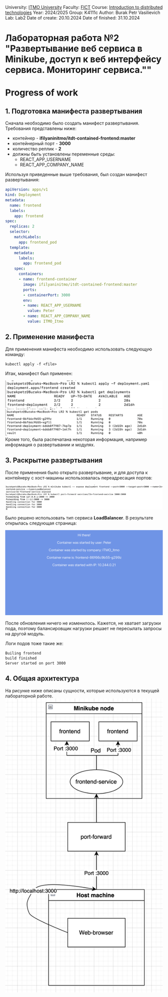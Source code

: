 University: [ITMO University](https://itmo.ru/ru/)
Faculty: [FICT](https://fict.itmo.ru)
Course: [Introduction to distributed technologies](https://github.com/itmo-ict-faculty/introduction-to-distributed-technologies)
Year: 2024/2025
Group: K4111c
Author: Burak Petr Vasilievich
Lab: Lab2
Date of create: 20.10.2024
Date of finished: 31.10.2024

# Лабораторная работа №2 "Развертывание веб сервиса в Minikube, доступ к веб интерфейсу сервиса. Мониторинг сервиса.""

# Progress of work
## 1. Подготовка манифеста развертывания
Сначала необходимо было создать манифест развертывания.
Требования представлены ниже:
* контейнер - **ifilyaninitmo/itdt-contained-frontend:master**
* контейнерный порт - **3000**
* количество реплик - **2**
* должны быть установлены переменные среды:
    * REACT_APP_USERNAME
    * REACT_APP_COMPANY_NAME

Используя приведенные выше требования, был создан манифест развертывания:

```yaml
apiVersion: apps/v1
kind: Deployment
metadata:
  name: frontend
  labels:
    app: frontend
spec:
  replicas: 2
  selector:
    matchLabels:
      app: frontend_pod
  template:
    metadata:
      labels:
        app: frontend_pod
    spec:
      containers:
      - name: frontend-container
        image: ifilyaninitmo/itdt-contained-frontend:master
        ports:
        - containerPort: 3000
        env:
        - name: REACT_APP_USERNAME
          value: Peter
        - name: REACT_APP_COMPANY_NAME
          value: ITMO_Itmo
```

## 2. Применение манифеста
Для применения манифеста необходимо использовать следующую команду:
```
kubectl apply -f <file>
```
Итак, манифест был применен:

![image](https://github.com/gtnh48965/2024_2025-introduction_to_distributed_technologies-k4111c-burak_p_v/blob/main/LR2/image/img_1.png)
![image](https://github.com/gtnh48965/2024_2025-introduction_to_distributed_technologies-k4111c-burak_p_v/blob/main/LR2/image/img_2.png)
Кроме того, была распечатана некоторая информация, например информация о развертывании и модулях.

## 3. Раскрытие развертывания
После применения было открыто развертывание, и для доступа к контейнеру с хост-машины использовалась переадресация портов:

![image](https://github.com/gtnh48965/2024_2025-introduction_to_distributed_technologies-k4111c-burak_p_v/blob/main/LR2/image/img_3.png)

Было решено использовать тип сервиса **LoadBalancer**. В результате открылась следующая страница:

![image](https://github.com/gtnh48965/2024_2025-introduction_to_distributed_technologies-k4111c-burak_p_v/blob/main/LR2/image/img_4.png)

После обновления ничего не изменилось. Кажется, не хватает загрузки пода, 
поэтому балансировщик нагрузки решает не пересылать запросы на другой модуль.

Логи подов тоже такие же:
```
Builing frontend
build finished
Server started on port 3000
```

## 4. Общая архитектура
На рисунке ниже описаны сущности, которые используются в текущей лабораторной работе.
![img_3.png](https://github.com/gtnh48965/2024_2025-introduction_to_distributed_technologies-k4111c-burak_p_v/blob/main/LR2/image/schedule.png) 
